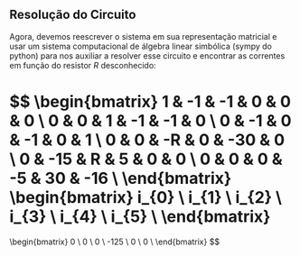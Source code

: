 ## Resolução do Circuito

Agora, devemos reescrever o sistema em sua representação matricial e usar um sistema computacional de álgebra linear simbólica (sympy do python) para nos auxiliar a resolver esse circuito e encontrar as correntes em função do resistor $R$ desconhecido:

$$
\begin{bmatrix}
    1 & -1 & -1 & 0 & 0 & 0 \\
    0 & 0 & 1 & -1 & -1 & 0 \\
    0 & -1 & 0 & -1 & 0 & 1 \\
    0 & 0 & -R & 0 & -30 & 0 \\
    0 & -15 & R & 5 & 0 & 0 \\
    0 & 0 & 0 & -5 & 30 & -16 \\
\end{bmatrix}
\begin{bmatrix}
    i_{0} \\
    i_{1} \\
    i_{2} \\
    i_{3} \\
    i_{4} \\
    i_{5} \\
\end{bmatrix}
=
\begin{bmatrix}
    0 \\
    0 \\
    0 \\
    -125 \\
    0 \\
    0 \\
\end{bmatrix}
$$
